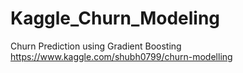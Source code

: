 # Kaggle_Churn_Modeling
Churn Prediction using Gradient Boosting
https://www.kaggle.com/shubh0799/churn-modelling

